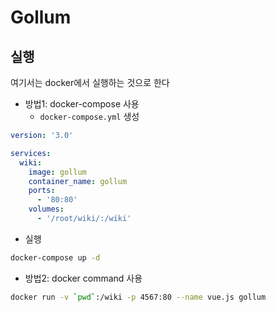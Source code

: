 # Gollum

## 실행
여기서는 docker에서 실행하는 것으로 한다


* 방법1: docker-compose 사용 
  * `docker-compose.yml` 생성
  
```yml
version: '3.0'

services:
  wiki:
    image: gollum
    container_name: gollum
    ports:
      - '80:80'
    volumes:
      - '/root/wiki/:/wiki'
```
  * 실행

```bash
docker-compose up -d
```

* 방법2: docker command 사용

```bash
docker run -v `pwd`:/wiki -p 4567:80 --name vue.js gollum
```